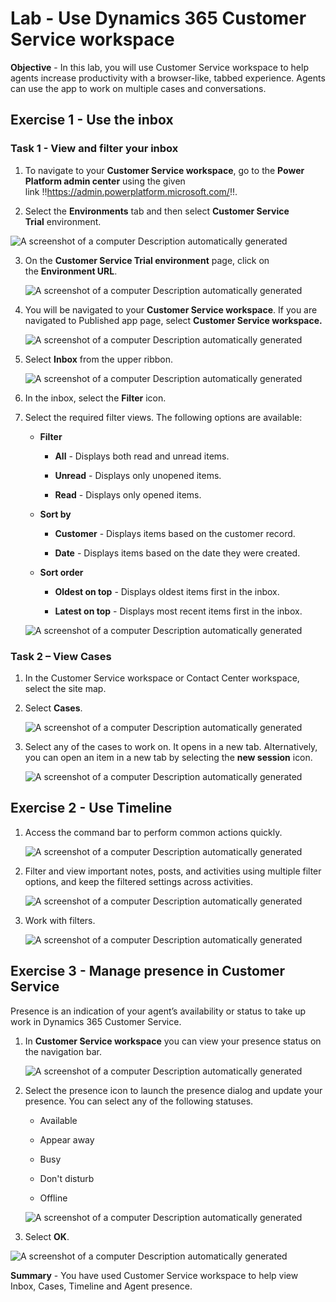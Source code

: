 # Lab - Use Dynamics 365 Customer Service workspace

**Objective** - In this lab, you will use Customer Service workspace to help agents increase productivity with a browser-like, tabbed experience. Agents can use the app to work on multiple cases and conversations.

## Exercise 1 - Use the inbox

### Task 1 - View and filter your inbox

1.  To navigate to your **Customer Service workspace**, go to
    the **Power Platform admin center** using the given
    link !!https://admin.powerplatform.microsoft.com/!!.

2.  Select the **Environments** tab and then select **Customer Service
    Trial** environment.

   ![A screenshot of a computer Description automatically
generated](./media/media22/image1.png)

3.  On the **Customer Service Trial environment** page, click on
    the **Environment URL**.

    ![A screenshot of a computer Description automatically
generated](./media/media22/image2.png)

4.  You will be navigated to your **Customer Service workspace**. If you
    are navigated to Published app page, select **Customer Service
    workspace.**

    ![A screenshot of a computer Description automatically
generated](./media/media22/image3.png)

5.  Select **Inbox** from the upper ribbon.

    ![A screenshot of a computer Description automatically
generated](./media/media22/image4.png)

6.  In the inbox, select the **Filter** icon.

7.  Select the required filter views. The following options are
    available:

    - **Filter**

      - **All** - Displays both read and unread items.

      - **Unread** - Displays only unopened items.

      - **Read** - Displays only opened items.

    - **Sort by**

      - **Customer** - Displays items based on the customer record.

      - **Date** - Displays items based on the date they were created.

    - **Sort order**

      - **Oldest on top** - Displays oldest items first in the inbox.

      - **Latest on top** - Displays most recent items first in the
        inbox.

    ![A screenshot of a computer Description automatically
generated](./media/media22/image5.png)

### Task 2 – View Cases

1.  In the Customer Service workspace or Contact Center workspace,
    select the site map.

2.  Select **Cases**.

    ![A screenshot of a computer Description automatically
generated](./media/media22/image6.png)

3.  Select any of the cases to work on. It opens in a new tab.
    Alternatively, you can open an item in a new tab by selecting
    the **new session** icon.

    ![A screenshot of a computer Description automatically
generated](./media/media22/image7.png)

## Exercise 2 - Use Timeline

1.  Access the command bar to perform common actions quickly.

    ![A screenshot of a computer Description automatically
generated](./media/media22/image8.png)

2.  Filter and view important notes, posts, and activities using
    multiple filter options, and keep the filtered settings across
    activities.

    ![A screenshot of a computer Description automatically
generated](./media/media22/image9.png)

3.  Work with filters.

    ![A screenshot of a computer Description automatically
generated](./media/media22/image10.png)

## Exercise 3 - Manage presence in Customer Service

Presence is an indication of your agent’s availability or status to take
up work in Dynamics 365 Customer Service.

1.  In **Customer Service workspace** you can view your presence status
    on the navigation bar.

    ![A screenshot of a computer Description automatically
generated](./media/media22/image11.png)

2.  Select the presence icon to launch the presence dialog and update
    your presence. You can select any of the following statuses.

    - Available

    - Appear away

    - Busy

    - Don't disturb

    - Offline

    ![A screenshot of a computer Description automatically
generated](./media/media22/image12.png)

3.  Select **OK**.

![A screenshot of a computer Description automatically
generated](./media/media22/image13.png)

**Summary** - You have used Customer Service workspace to help view Inbox, Cases, Timeline and Agent presence.
